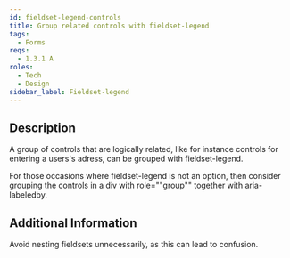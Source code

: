 ```yaml
---
id: fieldset-legend-controls
title: Group related controls with fieldset-legend
tags:
  - Forms
reqs:
  - 1.3.1 A
roles:
  - Tech
  - Design
sidebar_label: Fieldset-legend
---
```


## Description

A group of controls that are logically related, like for instance controls for entering a users's adress, can be grouped with fieldset-legend.

For those occasions where fieldset-legend is not an option, then consider grouping the controls in a div with role=""group"" together with aria-labeledby.

## Additional Information

Avoid nesting fieldsets unnecessarily, as this can lead to confusion.
